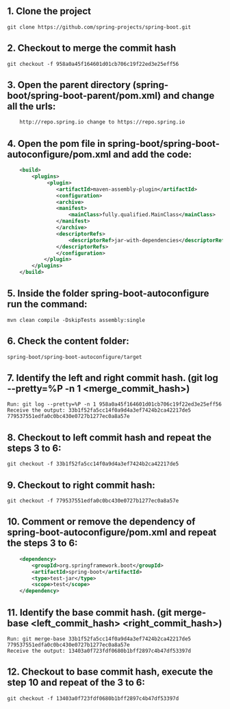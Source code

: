  ## 1. Clone the project 
    git clone https://github.com/spring-projects/spring-boot.git

## 2. Checkout to merge the commit hash
    git checkout -f 958a0a45f164601d01cb706c19f22ed3e25eff56

## 3. Open the parent directory (spring-boot/spring-boot-parent/pom.xml) and change all the urls:
```xml
    http://repo.spring.io change to https://repo.spring.io
```

## 4. Open the pom file in **spring-boot/spring-boot-autoconfigure/pom.xml** and add the code:
```xml
    <build>
        <plugins>
             <plugin>
                <artifactId>maven-assembly-plugin</artifactId> 
                <configuration> 
                <archive> 
                <manifest> 
                    <mainClass>fully.qualified.MainClass</mainClass> 
                </manifest> 
                </archive> 
                <descriptorRefs> 
                    <descriptorRef>jar-with-dependencies</descriptorRef> 
                </descriptorRefs> 
                </configuration> 
            </plugin>
        </plugins>
    </build>
```

## 5. Inside the folder  **spring-boot-autoconfigure** run the command:
    mvn clean compile -DskipTests assembly:single

## 6. Check the content folder: 
    spring-boot/spring-boot-autoconfigure/target

## 7. Identify the left and right commit hash. (git log --pretty=%P -n 1 <merge_commit_hash>)
    Run: git log --pretty=%P -n 1 958a0a45f164601d01cb706c19f22ed3e25eff56
    Receive the output: 33b1f52fa5cc14f0a9d4a3ef7424b2ca42217de5 779537551edfa0c0bc430e0727b1277ec0a8a57e

## 8. Checkout to left commit hash and repeat the steps 3 to 6:
    git checkout -f 33b1f52fa5cc14f0a9d4a3ef7424b2ca42217de5

## 9. Checkout to right commit hash:
    git checkout -f 779537551edfa0c0bc430e0727b1277ec0a8a57e

## 10. Comment or remove the dependency of **spring-boot-autoconfigure/pom.xml** and repeat the steps 3 to 6:
```xml
    <dependency>
        <groupId>org.springframework.boot</groupId>
        <artifactId>spring-boot</artifactId>
        <type>test-jar</type>
        <scope>test</scope>
    </dependency>
```

## 11. Identify the base commit hash. (git merge-base <left_commit_hash> <right_commit_hash>)
    Run: git merge-base 33b1f52fa5cc14f0a9d4a3ef7424b2ca42217de5 779537551edfa0c0bc430e0727b1277ec0a8a57e
    Receive the output: 13403a0f723fdf0680b1bff2897c4b47df53397d

## 12. Checkout to base commit hash, execute the step 10 and repeat of the 3 to 6:
    git checkout -f 13403a0f723fdf0680b1bff2897c4b47df53397d